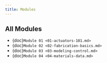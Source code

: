 ```yaml
---
title: Modules
---
```


## All Modules

- {doc}`Module 01 <01-actuators-101.md>`
- {doc}`Module 02 <02-fabrication-basics.md>`
- {doc}`Module 03 <03-modeling-control.md>`
- {doc}`Module 04 <04-materials-data.md>`

